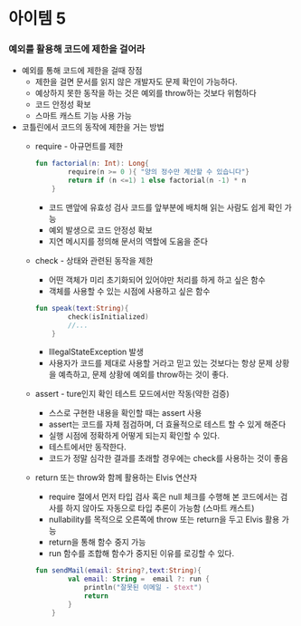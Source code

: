# 아이템 5

### 예외를 활용해 코드에 제한을 걸어라

- 예외를 통해 코드에 제한을 걸때 장점
    - 제한을 걸면 문서를 읽지 않은 개발자도 문제 확인이 가능하다.
    - 예상하지 못한 동작을 하는 것은 예외를 throw하는 것보다 위험하다
    - 코드 안정성 확보
    - 스마트 캐스트 기능 사용 가능
- 코틀린에서 코드의 동작에 제한을 거는 방법
    - require  - 아규먼트를 제한
        
        ```kotlin
        fun factorial(n: Int): Long{
                require(n >= 0 ){ "양의 정수만 계산할 수 있습니다"}
                return if (n <=1) 1 else factorial(n -1) * n
            }
        ```
        
        - 코드 맨앞에 유효성 검사 코드를 앞부분에 배치해 읽는 사람도 쉽게 확인 가능
        - 예외 발생으로 코드 안정성 확보
        - 지연 메시지를 정의해 문서의 역할에 도움을 준다
    - check - 상태와 관련된 동작을 제한
        - 어떤 객체가 미리 초기화되어 있어야만 처리를 하게 하고 싶은 함수
        - 객체를 사용할 수 있는 시점에 사용하고 싶은 함수
        
        ```kotlin
        fun speak(text:String){
                check(isInitialized)
                //...
            }
        ```
        
        - IllegalStateException 발생
        - 사용자가 코드를 제대로 사용할 거라고 믿고 있는 것보다는 항상 문제 상황을 예측하고, 문제 상황에 예외를 throw하는 것이 좋다.
    - assert - ture인지 확인 테스트 모드에서만 작동(약한 검증)
        - 스스로 구현한 내용을 확인할 때는 assert 사용
        - assert는 코드를 자체 점검하며, 더 효율적으로 테스트 할 수 있게 해준다
        - 실행 시점에 정확하게 어떻게 되는지 확인할 수 있다.
        - 테스트에서만 동작한다.
        - 코드가 정말 심각한 결과를 초래할 경우에는 check를 사용하는 것이 좋음
    - return 또는 throw와 함께 활용하는 Elvis 연산자
        - require 절에서 먼저 타입 검사 혹은 null 체크를 수행해 본 코드에서는 검사를 하지 않아도 자동으로 타입 추론이 가능함 (스마트 캐스트)
        - nullability를 목적으로 오른쪽에 throw 또는 return을 두고 Elvis 활용 가능
        - return을 통해 함수 중지 가능
        - run 함수를 조합해 함수가 중지된 이유를 로깅할 수 있다.
        
        ```kotlin
        fun sendMail(email: String?,text:String){
                val email: String =  email ?: run { 
                    println("잘못된 이메일 - $text")
                    return
                }
            }
        ```
